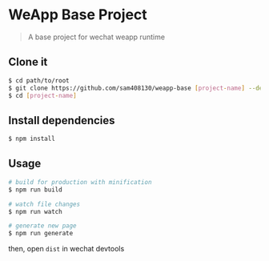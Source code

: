 # WeApp Base Project

> A base project for wechat weapp runtime


## Clone it

```bash
$ cd path/to/root
$ git clone https://github.com/sam408130/weapp-base [project-name] --depth 1
$ cd [project-name]
```

## Install dependencies

```bash
$ npm install
```

## Usage

```bash
# build for production with minification
$ npm run build

# watch file changes
$ npm run watch

# generate new page
$ npm run generate

```

then, open `dist` in wechat devtools
